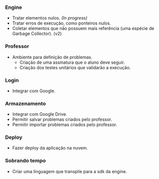 ### Engine
* Tratar elementos nulos. *(In progress)*
* Tratar erros de execução, como ponteiros nulos.
* Coletar elementos que não possuem mais referência (uma espécie de Garbage Collector). (v2)

### Professor
* Ambiente para definição de problemas.
	- Criação de uma assinatura que o aluno deve seguir.
	- Criação dos testes unitários que validarão a execução.

### Login
* Integrar com Google.

### Armazenamento
* Integrar com Google Drive.
* Permitir salvar problemas criados pelo professor.
* Permitir importar problemas criados pelo professor.

### Deploy
* Fazer deploy da aplicação na nuvem.

### Sobrando tempo
* Criar uma linguagem que transpile para a sdk da engine.
